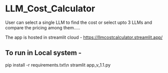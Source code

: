# LLM_Cost_Calculator
User can select a single LLM to find the cost or select upto 3 LLMs and compare the pricing among them..... 

The app is hosted in streamlit cloud - https://llmcostcalculator.streamlit.app/

## To run in Local system - 
pip install -r requirements.txt\n
stramlit app_v_1.1.py
